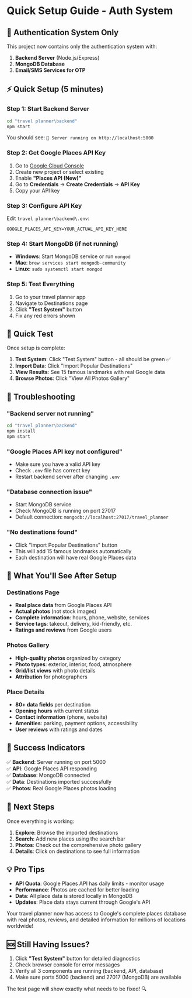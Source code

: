 # Quick Setup Guide - Auth System

## 🚀 Authentication System Only

This project now contains only the authentication system with:
1. **Backend Server** (Node.js/Express)
2. **MongoDB Database** 
3. **Email/SMS Services for OTP**

## ⚡ Quick Setup (5 minutes)

### Step 1: Start Backend Server
```bash
cd "travel planner\backend"
npm start
```
You should see: `🚀 Server running on http://localhost:5000`

### Step 2: Get Google Places API Key
1. Go to [Google Cloud Console](https://console.cloud.google.com/)
2. Create new project or select existing
3. Enable **"Places API (New)"**
4. Go to **Credentials** → **Create Credentials** → **API Key**
5. Copy your API key

### Step 3: Configure API Key
Edit `travel planner\backend\.env`:
```
GOOGLE_PLACES_API_KEY=YOUR_ACTUAL_API_KEY_HERE
```

### Step 4: Start MongoDB (if not running)
- **Windows**: Start MongoDB service or run `mongod`
- **Mac**: `brew services start mongodb-community`
- **Linux**: `sudo systemctl start mongod`

### Step 5: Test Everything
1. Go to your travel planner app
2. Navigate to Destinations page
3. Click **"Test System"** button
4. Fix any red errors shown

## 🎯 Quick Test

Once setup is complete:

1. **Test System**: Click "Test System" button - all should be green ✅
2. **Import Data**: Click "Import Popular Destinations" 
3. **View Results**: See 15 famous landmarks with real Google data
4. **Browse Photos**: Click "View All Photos Gallery"

## 🔧 Troubleshooting

### "Backend server not running"
```bash
cd "travel planner\backend"
npm install
npm start
```

### "Google Places API key not configured"
- Make sure you have a valid API key
- Check `.env` file has correct key
- Restart backend server after changing `.env`

### "Database connection issue"
- Start MongoDB service
- Check MongoDB is running on port 27017
- Default connection: `mongodb://localhost:27017/travel_planner`

### "No destinations found"
- Click "Import Popular Destinations" button
- This will add 15 famous landmarks automatically
- Each destination will have real Google Places data

## 📱 What You'll See After Setup

### Destinations Page
- **Real place data** from Google Places API
- **Actual photos** (not stock images)
- **Complete information**: hours, phone, website, services
- **Service tags**: takeout, delivery, kid-friendly, etc.
- **Ratings and reviews** from Google users

### Photos Gallery
- **High-quality photos** organized by category
- **Photo types**: exterior, interior, food, atmosphere
- **Grid/list views** with photo details
- **Attribution** for photographers

### Place Details
- **80+ data fields** per destination
- **Opening hours** with current status
- **Contact information** (phone, website)
- **Amenities**: parking, payment options, accessibility
- **User reviews** with ratings and dates

## 🎉 Success Indicators

✅ **Backend**: Server running on port 5000  
✅ **API**: Google Places API responding  
✅ **Database**: MongoDB connected  
✅ **Data**: Destinations imported successfully  
✅ **Photos**: Real Google Places photos loading  

## 🚀 Next Steps

Once everything is working:

1. **Explore**: Browse the imported destinations
2. **Search**: Add new places using the search bar
3. **Photos**: Check out the comprehensive photo gallery
4. **Details**: Click on destinations to see full information

## 💡 Pro Tips

- **API Quota**: Google Places API has daily limits - monitor usage
- **Performance**: Photos are cached for better loading
- **Data**: All place data is stored locally in MongoDB
- **Updates**: Place data stays current through Google's API

Your travel planner now has access to Google's complete places database with real photos, reviews, and detailed information for millions of locations worldwide!

## 🆘 Still Having Issues?

1. Click **"Test System"** button for detailed diagnostics
2. Check browser console for error messages
3. Verify all 3 components are running (backend, API, database)
4. Make sure ports 5000 (backend) and 27017 (MongoDB) are available

The test page will show exactly what needs to be fixed! 🔍

